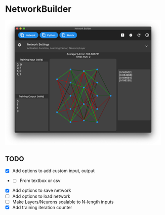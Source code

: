 # NetworkBuilder
![Pre-run Image](https://github.com/adamfuller/NetworkBuilder/blob/master/images/pre-run.png)

## TODO
- [x] Add options to add custom input, output
- - [ ] From textbox or csv
- [x] Add options to save network
- [ ] Add options to load network
- [ ] Make Layers/Neurons scalable to N-length inputs
- [x] Add training iteration counter
